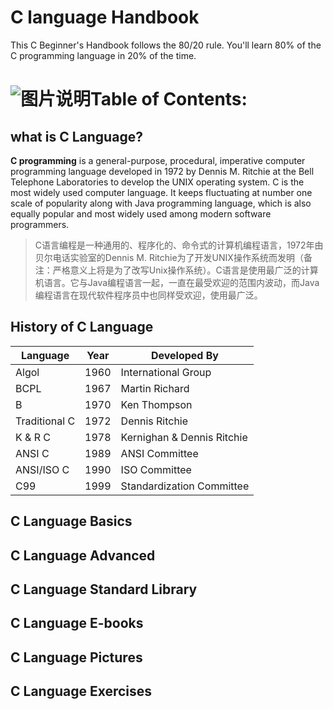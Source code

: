 # C language Handbook
This C Beginner's Handbook follows the 80/20 rule. You'll learn 80% of the C programming language in 20% of the time.



# ![图片说明](/home/mrc20/Desktop/Clanguagehandbook/Pictures/c_language_programmer.png)Table of Contents:



## what is C Language?

**C programming** is a general-purpose, procedural, imperative  computer programming language developed in 1972 by Dennis M. Ritchie at  the Bell Telephone Laboratories to develop the UNIX operating system. C  is the most widely used computer language. It keeps fluctuating at  number one scale of popularity along with Java programming language,  which is also equally popular and most widely used among modern software programmers.

> C语言编程是一种通用的、程序化的、命令式的计算机编程语言，1972年由贝尔电话实验室的Dennis M. Ritchie为了开发UNIX操作系统而发明（备注：严格意义上将是为了改写Unix操作系统）。C语言是使用最广泛的计算机语言。它与Java编程语言一起，一直在最受欢迎的范围内波动，而Java编程语言在现代软件程序员中也同样受欢迎，使用最广泛。

## History of C Language

| Language      | Year | Developed By               |
| ------------- | ---- | -------------------------- |
| Algol         | 1960 | International Group        |
| BCPL          | 1967 | Martin Richard             |
| B             | 1970 | Ken Thompson               |
| Traditional C | 1972 | Dennis Ritchie             |
| K & R C       | 1978 | Kernighan & Dennis Ritchie |
| ANSI C        | 1989 | ANSI Committee             |
| ANSI/ISO C    | 1990 | ISO Committee              |
| C99           | 1999 | Standardization Committee  |









## C Language Basics

## C Language Advanced

## C Language Standard Library

## C Language E-books

## C Language Pictures

## C Language Exercises


